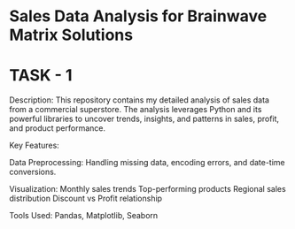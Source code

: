 # Sales Data Analysis for Brainwave Matrix Solutions

# TASK - 1

Description:
This repository contains my detailed analysis of sales data from a commercial superstore. The analysis leverages Python and its powerful libraries to uncover trends, insights, and patterns in sales, profit, and product performance.

Key Features:

Data Preprocessing: Handling missing data, encoding errors, and date-time conversions.

Visualization:
Monthly sales trends
Top-performing products
Regional sales distribution
Discount vs Profit relationship

Tools Used: Pandas, Matplotlib, Seaborn
